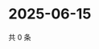 # 2025-06-15

共 0 条

<!-- BEGIN ZHIHUVIDEO -->
<!-- 最后更新时间 Sun Jun 15 2025 12:22:14 GMT+0800 (China Standard Time) -->

<!-- END ZHIHUVIDEO -->
